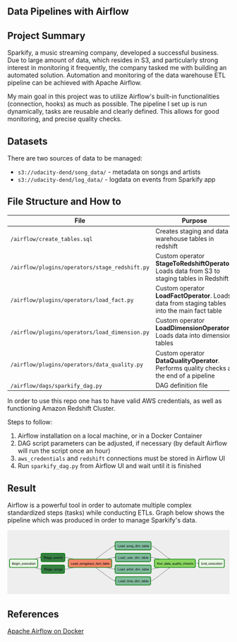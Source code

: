 ## Data Pipelines with Airflow

## Project Summary

Sparkify, a music streaming company, developed a successful business. Due to large amount of data, which resides in S3, and particularly strong interest in monitoring it frequently, the company tasked me with building an automated solution. Automation and monitoring of the data warehouse ETL pipeline can be achieved with Apache Airflow.

My main goal in this project was to utilize Airflow's built-in functionalities (connection, hooks) as much as possible. The pipeline I set up is run dynamically, tasks are reusable and clearly defined. This allows for good monitoring, and precise quality checks.

## Datasets

There are two sources of data to be managed:

- ```s3://udacity-dend/song_data/``` - metadata on songs and artists 
- ```s3://udacity-dend/log_data/``` - logdata on events from Sparkify app

## File Structure and How to

| File                                               | Purpose                                                      |
| -------------------------------------------------- | ------------------------------------------------------------ |
| ```/airflow/create_tables.sql```                   | Creates staging and data warehouse tables in redshift        |
| ```/airflow/plugins/operators/stage_redshift.py``` | Custom operator **StageToRedshiftOperator**. Loads data from S3 to staging tables in Redshift |
| ```/airflow/plugins/operators/load_fact.py```      | Custom operator **LoadFactOperator**. Loads data from staging tables into the main fact table |
| ```/airflow/plugins/operators/load_dimension.py``` | Custom operator **LoadDimensionOperator**. Loads data into dimension tables |
| ```/airflow/plugins/operators/data_quality.py```   | Custom operator **DataQualityOperator**. Performs quality checks at the end of a pipeline |
| ```/airflow/dags/sparkify_dag.py```                | DAG definition file                                          |

In order to use this repo one has to have valid AWS credentials, as well as functioning Amazon Redshift Cluster.

Steps to follow:

1. Airflow installation on a local machine, or in a Docker Container
2. DAG script parameters can be adjusted, if necessary (by default Airflow will run the script once an hour)
3. ```aws_credentials``` and ```redshift``` connections must be stored in Airflow UI
4. Run ```sparkify_dag.py``` from Airflow UI and wait until it is finished

## Result

Airflow is a powerful tool in order to automate multiple complex standardized steps (tasks) while conducting ETLs.
Graph below shows the pipeline which was produced in order to manage Sparkify's data.

![graph](images/after.png) <br>

## References

[Apache Airflow on Docker](https://medium.com/@itunpredictable/apache-airflow-on-docker-for-complete-beginners-cf76cf7b2c9agg) <br>

